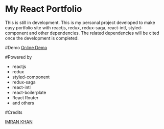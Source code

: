 # My React Portfolio   
This is still in development. This is my personal project developed to make easy portfolio site with reactjs, redux, redux-saga, react-intl, styled-component and other dependencies. The related dependencies will be cited once the development is completed.

#Demo
[Online Demo](https://www.imrankhan.xyz)


#Powered by


   - reactjs
   - redux
   - styled-component
   - redux-saga
   - react-intl
   - react-boilerplate
   - React Router
   - and others


#Credits

[IMRAN KHAN](emialofimran1992@gmail.com)

